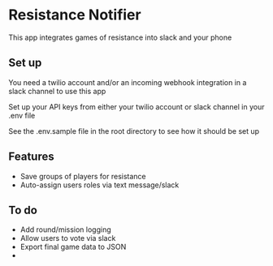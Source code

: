 <h1> Resistance Notifier </h1>
<p> This app integrates games of resistance into slack and your phone</p>

<h2> Set up </h2>
<p> You need a twilio account and/or an incoming webhook integration in a slack channel to use this app</p>
<p> Set up your API keys from either your twilio account or slack channel in your .env file</p>
<p> See the .env.sample file in the root directory to see how it should be set up</p>

<h2> Features </h2>
<ul>
  <li> Save groups of players for resistance</li>
  <li> Auto-assign users roles via text message/slack</li>
</ul>

<h2> To do</h2>
<ul>
  <li> Add round/mission logging</li>
  <li> Allow users to vote via slack </li>
  <li> Export final game data to JSON <li>
</ul>
